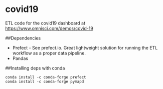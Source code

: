 # covid19
ETL code for the covid19 dashboard at https://www.omnisci.com/demos/covid-19

##Dependencies
- Prefect - See prefect.io. Great lightweight solution for running the ETL workflow as a proper data pipeline.
- Pandas

##Installing deps with conda

```
conda install -c conda-forge prefect
conda install -c conda-forge pymapd
```